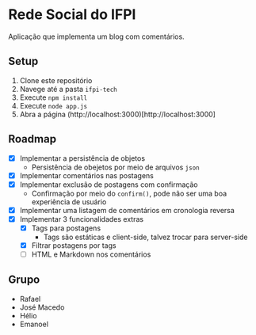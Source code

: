 # Rede Social do IFPI

Aplicação que implementa um blog com comentários.

## Setup

1. Clone este repositório
2. Navege até a pasta `ifpi-tech`
3. Execute `npm install`
4. Execute `node app.js`
5. Abra a página (http://localhost:3000)[http://localhost:3000]

## Roadmap

- [x] Implementar a persistência de objetos
    - Persistência de obejetos por meio de arquivos `json`
- [x] Implementar comentários nas postagens
- [x] Implementar exclusão de postagens com confirmação
    - Confirmação por meio do `confirm()`, pode não ser uma boa experiência de usuário
- [x] Implementar uma listagem de comentários em cronologia reversa
- [x] Implementar 3 funcionalidades extras
    - [x] Tags para postagens
        - Tags são estáticas e client-side, talvez trocar para server-side
    - [x] Filtrar postagens por tags
    - [ ] HTML e Markdown nos comentários
    
## Grupo

- Rafael
- José Macedo
- Hélio
- Emanoel
